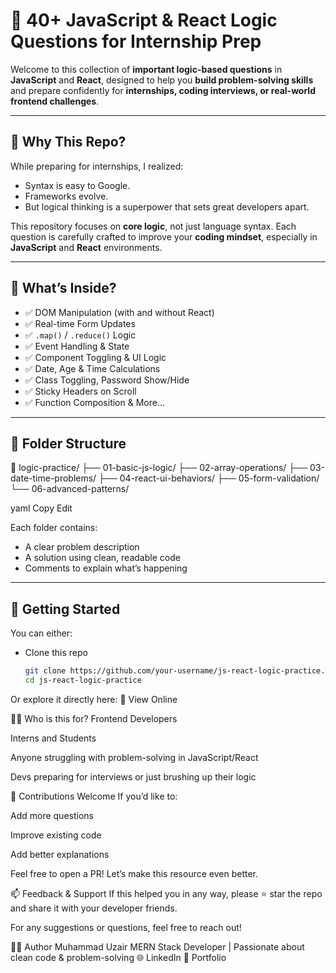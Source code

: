 # 🚀 40+ JavaScript & React Logic Questions for Internship Prep

Welcome to this collection of **important logic-based questions** in **JavaScript** and **React**, designed to help you **build problem-solving skills** and prepare confidently for **internships, coding interviews, or real-world frontend challenges**.

---

## 📌 Why This Repo?

While preparing for internships, I realized:
- Syntax is easy to Google.
- Frameworks evolve.
- But logical thinking is a superpower that sets great developers apart.

This repository focuses on **core logic**, not just language syntax. Each question is carefully crafted to improve your **coding mindset**, especially in **JavaScript** and **React** environments.

---

## 🧠 What’s Inside?

- ✅ DOM Manipulation (with and without React)
- ✅ Real-time Form Updates
- ✅ `.map()` / `.reduce()` Logic
- ✅ Event Handling & State
- ✅ Component Toggling & UI Logic
- ✅ Date, Age & Time Calculations
- ✅ Class Toggling, Password Show/Hide
- ✅ Sticky Headers on Scroll
- ✅ Function Composition & More...

---

## 📁 Folder Structure

📂 logic-practice/
├── 01-basic-js-logic/
├── 02-array-operations/
├── 03-date-time-problems/
├── 04-react-ui-behaviors/
├── 05-form-validation/
└── 06-advanced-patterns/

yaml
Copy
Edit

Each folder contains:
- A clear problem description
- A solution using clean, readable code
- Comments to explain what’s happening

---

## 🚀 Getting Started

You can either:
- Clone this repo  
  ```bash
  git clone https://github.com/your-username/js-react-logic-practice.git
  cd js-react-logic-practice
Or explore it directly here:
🔗 View Online

🙋‍♂️ Who is this for?
Frontend Developers

Interns and Students

Anyone struggling with problem-solving in JavaScript/React

Devs preparing for interviews or just brushing up their logic

🤝 Contributions Welcome
If you’d like to:

Add more questions

Improve existing code

Add better explanations

Feel free to open a PR! Let’s make this resource even better.

📫 Feedback & Support
If this helped you in any way, please ⭐ star the repo and share it with your developer friends.

For any suggestions or questions, feel free to reach out!

🧑‍💻 Author
Muhammad Uzair
MERN Stack Developer | Passionate about clean code & problem-solving
🌐 LinkedIn
📂 Portfolio

